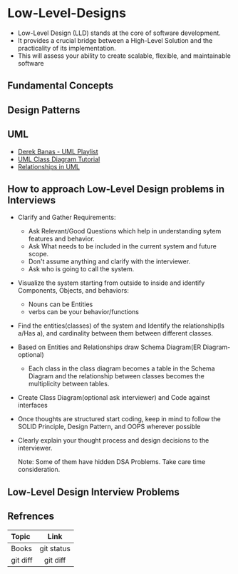 # Low-Level-Designs

- Low-Level Design (LLD) stands at the core of software development.
- It provides a crucial bridge between a High-Level Solution and the practicality of its implementation. 
- This will assess your ability to create scalable, flexible, and maintainable software

## Fundamental Concepts


## Design Patterns

## UML
- [Derek Banas - UML Playlist](https://www.youtube.com/playlist?list=PLGLfVvz_LVvQ5G-LdJ8RLqe-ndo7QITYc)
- [UML Class Diagram Tutorial](https://www.visual-paradigm.com/guide/uml-unified-modeling-language/uml-class-diagram-tutorial/)
- [Relationships in UML](https://blog.visual-paradigm.com/what-are-the-six-types-of-relationships-in-uml-class-diagrams/)

## How to approach Low-Level Design problems in Interviews
* Clarify and Gather Requirements:
    - Ask Relevant/Good Questions which help in understanding sytem features and behavior.
    - Ask What needs to be included in the current  system and future scope.
    - Don't assume anything and clarify with the interviewer.
    - Ask who is going to call the system.
      
* Visualize the system starting from outside to inside and identify Components, Objects, and behaviors:
    -  Nouns can be Entities
    -  verbs can be your behavior/functions
      
* Find the entities(classes) of the system and Identify the  relationship(Is a/Has a), and cardinality between them between different classes.
  
* Based on Entities and Relationships draw Schema Diagram(ER Diagram- optional)
    - Each class in the class diagram becomes a table in the Schema Diagram and the relationship between classes becomes the multiplicity between tables.
      
* Create Class Diagram(optional ask interviewer)  and Code against interfaces
  
* Once thoughts are structured start coding, keep in mind to follow the SOLID Principle, Design Pattern, and OOPS wherever possible
  
* Clearly explain your thought process and design decisions to the interviewer.

  Note: Some of them have hidden DSA Problems. Take care time consideration.

## Low-Level Design Interview Problems






## Refrences

| Topic         | Link |
| :---         |     :---:      |   
| Books   | git status     | 
| git diff     | git diff       | 
